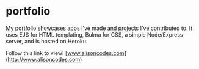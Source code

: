 # portfolio

My portfolio showcases apps I've made and projects I've contributed to. 
It uses EJS for HTML templating, Bulma for CSS, a simple Node/Express server, and is hosted on Heroku.

Follow this link to view! [www.alisoncodes.com] (http://www.alisoncodes.com)
